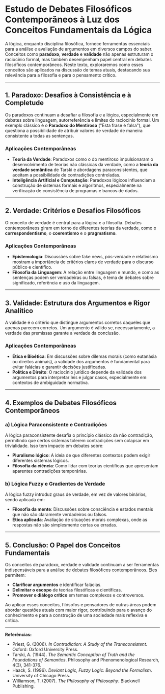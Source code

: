 # Estudo de Debates Filosóficos Contemporâneos à Luz dos Conceitos Fundamentais da Lógica

A lógica, enquanto disciplina filosófica, fornece ferramentas essenciais para a análise e avaliação de argumentos em diversos campos do saber. Conceitos como **paradoxo**, **verdade** e **validade** não apenas estruturam o raciocínio formal, mas também desempenham papel central em debates filosóficos contemporâneos. Neste texto, exploraremos como esses conceitos são aplicados na discussão de temas atuais, destacando sua relevância para a filosofia e para o pensamento crítico.

---

## 1. Paradoxo: Desafios à Consistência e à Completude

Os paradoxos continuam a desafiar a filosofia e a lógica, especialmente em debates sobre linguagem, autorreferência e limites do raciocínio formal. Um exemplo clássico é o **Paradoxo do Mentiroso** ("Esta frase é falsa"), que questiona a possibilidade de atribuir valores de verdade de maneira consistente a todas as sentenças.

### Aplicações Contemporâneas

- **Teoria da Verdade**: Paradoxos como o do mentiroso impulsionaram o desenvolvimento de teorias não clássicas da verdade, como a **teoria da verdade semântica** de Tarski e abordagens paraconsistentes, que aceitam a possibilidade de contradições controladas.
- **Inteligência Artificial e Computação**: Paradoxos lógicos influenciam a construção de sistemas formais e algoritmos, especialmente na verificação de consistência de programas e bancos de dados.

---

## 2. Verdade: Critérios e Desafios Filosóficos

O conceito de verdade é central para a lógica e a filosofia. Debates contemporâneos giram em torno de diferentes teorias da verdade, como o **correspondentismo**, o **coerentismo** e o **pragmatismo**.

### Aplicações Contemporâneas

- **Epistemologia**: Discussões sobre fake news, pós-verdade e relativismo mostram a importância de critérios claros de verdade para o discurso público e científico.
- **Filosofia da Linguagem**: A relação entre linguagem e mundo, e como as sentenças podem ser verdadeiras ou falsas, é tema de debates sobre significado, referência e uso da linguagem.

---

## 3. Validade: Estrutura dos Argumentos e Rigor Analítico

A validade é o critério que distingue argumentos corretos daqueles que apenas parecem corretos. Um argumento é válido se, necessariamente, a verdade das premissas garante a verdade da conclusão.

### Aplicações Contemporâneas

- **Ética e Bioética**: Em discussões sobre dilemas morais (como eutanásia ou direitos animais), a validade dos argumentos é fundamental para evitar falácias e garantir decisões justificadas.
- **Política e Direito**: O raciocínio jurídico depende da validade dos argumentos para interpretar leis e julgar casos, especialmente em contextos de ambiguidade normativa.

---

## 4. Exemplos de Debates Filosóficos Contemporâneos

### a) Lógica Paraconsistente e Contradições

A lógica paraconsistente desafia o princípio clássico da não contradição, permitindo que certos sistemas tolerem contradições sem colapsar em trivialidade. Isso tem impacto em debates sobre:

- **Pluralismo lógico**: A ideia de que diferentes contextos podem exigir diferentes sistemas lógicos.
- **Filosofia da ciência**: Como lidar com teorias científicas que apresentam aparentes contradições temporárias.

### b) Lógica Fuzzy e Gradientes de Verdade

A lógica fuzzy introduz graus de verdade, em vez de valores binários, sendo aplicada em:

- **Filosofia da mente**: Discussões sobre consciência e estados mentais que não são claramente verdadeiros ou falsos.
- **Ética aplicada**: Avaliação de situações morais complexas, onde as respostas não são simplesmente certas ou erradas.

---

## 5. Conclusão: O Papel dos Conceitos Fundamentais

Os conceitos de paradoxo, verdade e validade continuam a ser ferramentas indispensáveis para a análise de debates filosóficos contemporâneos. Eles permitem:

- **Clarificar argumentos** e identificar falácias.
- **Delimitar o escopo** de teorias filosóficas e científicas.
- **Promover o diálogo crítico** em temas complexos e controversos.

Ao aplicar esses conceitos, filósofos e pensadores de outras áreas podem abordar questões atuais com maior rigor, contribuindo para o avanço do conhecimento e para a construção de uma sociedade mais reflexiva e crítica.

---

**Referências:**

- Priest, G. (2006). *In Contradiction: A Study of the Transconsistent*. Oxford: Oxford University Press.
- Tarski, A. (1944). *The Semantic Conception of Truth and the Foundations of Semantics*. Philosophy and Phenomenological Research, 4(3), 341-376.
- Haack, S. (1996). *Deviant Logic, Fuzzy Logic: Beyond the Formalism*. University of Chicago Press.
- Williamson, T. (2007). *The Philosophy of Philosophy*. Blackwell Publishing.